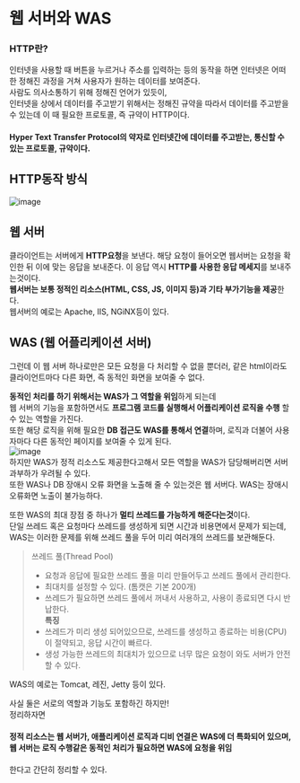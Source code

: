 # 웹 서버와 WAS

### HTTP란?
인터넷을 사용할 때 버튼을 누르거나 주소를 입력하는 등의 동작을 하면 인터넷은 어떠한 정해진 과정을 거쳐 사용자가 원하는 데이터를 보여준다.    
사람도 의사소통하기 위해 정해진 언어가 있듯이,    
인터넷을 상에서 데이터를 주고받기 위해서는 정해진 규약을 따라서 데이터를 주고받을 수 있는데 이 때 필요한 프로토콜, 즉 규약이 HTTP이다.   

#### Hyper Text Transfer Protocol의 약자로 인터넷간에 데이터를 주고받는, 통신할 수 있는 프로토콜, 규약이다.

## HTTP동작 방식
![image](https://user-images.githubusercontent.com/108853290/186593739-2dbc5e69-8f85-400a-a9bc-8f7d4d1aa52a.png)
   

## 웹 서버
클라이언트는 서버에게 **HTTP요청**을 보낸다. 해당 요청이 들어오면 웹서버는 요청을 확인한 뒤 이에 맞는 응답을 보내준다. 이 응답 역시 **HTTP를 사용한 응답 메세지**를 보내주는것이다.  
**웹서버는 보통 정적인 리소스(HTML, CSS, JS, 이미지 등)과 기타 부가기능을 제공**한다.  
웹서버의 예로는 Apache, IIS, NGiNX등이 있다.
  
  
## WAS (웹 어플리케이션 서버)
그런데 이 웹 서버 하나로만은 모든 요청을 다 처리할 수 없을 뿐더러, 같은 html이라도 클라이언트마다 다른 화면, 즉 동적인 화면을 보여줄 수 없다.     

**동적인 처리를 하기 위해서는 WAS가 그 역할을 위임**하게 되는데      
웹 서버의 기능을 포함하면서도 **프로그램 코드를 실행해서 어플리케이션 로직을 수행** 할 수 있는 역할을 가진다.   
또한 해당 로직을 위해 필요한 **DB 접근도 WAS를 통해서 연결**하며, 로직과 더불어 사용자마다 다른 동적인 페이지를 보여줄 수 있게 된다.     
![image](https://user-images.githubusercontent.com/108853290/186598818-dcea4305-d4c1-4db8-9e07-e19575a3241b.png)   
하지만 WAS가 정적 리소스도 제공한다고해서 모든 역할을 WAS가 담당해버리면 서버 과부하가 우려될 수 있다.   
또한 WAS나 DB 장애시 오류 화면을 노출해 줄 수 있는것은 웹 서버다. WAS는 장애시 오류화면 노출이 불가능하다.   

또한 WAS의 최대 장점 중 하나가 **멀티 쓰레드를 가능하게 해준다는것**이다.   
단일 쓰레드 혹은 요청마다 쓰레드를 생성하게 되면 시간과 비용면에서 문제가 되는데, WAS는 이러한 문제를 위해 쓰레드 풀을 두어 미리 여러개의 쓰레드를 보관해둔다.  
  
> 쓰레드 풀(Thread Pool)   
> * 요청과 응답에 필요한 쓰레드 풀을 미리 만들어두고 쓰레드 풀에서 관리한다.   
> * 최대치를 설정할 수 있다. (톰캣은 기본 200개)   
> * 쓰레드가 필요하면 쓰레드 풀에서 꺼내서 사용하고, 사용이 종료되면 다시 반납한다.     
> **특징**   
> * 쓰레드가 미리 생성 되어있으므로, 쓰레드를 생성하고 종료하는 비용(CPU)이 절약되고, 응답 시간이 빠르다.   
> * 생성 가능한 쓰레드의 최대치가 있으므로 너무 많은 요청이 와도 서버가 안전할 수 있다.   

WAS의 예로는 Tomcat, 레진, Jetty 등이 있다.  

  
사실 둘은 서로의 역할과 기능도 포함하긴 하지만!   
정리하자면 
#### 정적 리소스는 웹 서버가, 애플리케이션 로직과 디비 연결은 WAS에 더 특화되어 있으며, 웹 서버는 로직 수행같은 동적인 처리가 필요하면 WAS에 요청을 위임 ####
한다고 간단히 정리할 수 있다.   

